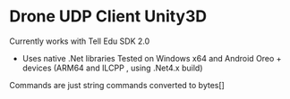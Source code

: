 # Drone UDP Client Unity3D
Currently works with Tell Edu SDK 2.0

* Uses native .Net libraries 
Tested on Windows x64 and Android Oreo + devices (ARM64 and ILCPP , using .Net4.x build)

Commands are just string commands converted to bytes[]